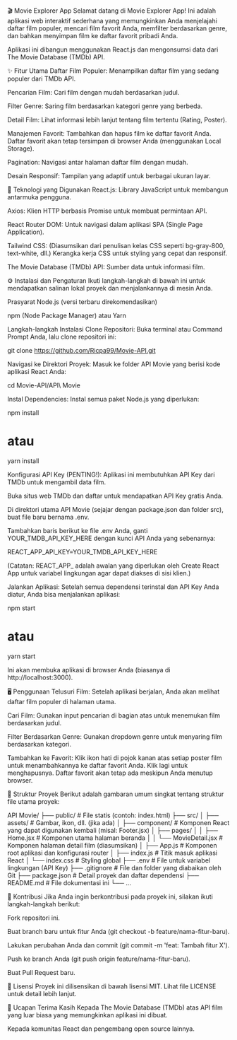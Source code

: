 🎬 Movie Explorer App
Selamat datang di Movie Explorer App! Ini adalah aplikasi web interaktif sederhana yang memungkinkan Anda menjelajahi daftar film populer, mencari film favorit Anda, memfilter berdasarkan genre, dan bahkan menyimpan film ke daftar favorit pribadi Anda.

Aplikasi ini dibangun menggunakan React.js dan mengonsumsi data dari The Movie Database (TMDb) API.

✨ Fitur Utama
Daftar Film Populer: Menampilkan daftar film yang sedang populer dari TMDb API.

Pencarian Film: Cari film dengan mudah berdasarkan judul.

Filter Genre: Saring film berdasarkan kategori genre yang berbeda.

Detail Film: Lihat informasi lebih lanjut tentang film tertentu (Rating, Poster).

Manajemen Favorit: Tambahkan dan hapus film ke daftar favorit Anda. Daftar favorit akan tetap tersimpan di browser Anda (menggunakan Local Storage).

Pagination: Navigasi antar halaman daftar film dengan mudah.

Desain Responsif: Tampilan yang adaptif untuk berbagai ukuran layar.

🚀 Teknologi yang Digunakan
React.js: Library JavaScript untuk membangun antarmuka pengguna.

Axios: Klien HTTP berbasis Promise untuk membuat permintaan API.

React Router DOM: Untuk navigasi dalam aplikasi SPA (Single Page Application).

Tailwind CSS: (Diasumsikan dari penulisan kelas CSS seperti bg-gray-800, text-white, dll.) Kerangka kerja CSS untuk styling yang cepat dan responsif.

The Movie Database (TMDb) API: Sumber data untuk informasi film.

⚙️ Instalasi dan Pengaturan
Ikuti langkah-langkah di bawah ini untuk mendapatkan salinan lokal proyek dan menjalankannya di mesin Anda.

Prasyarat
Node.js (versi terbaru direkomendasikan)

npm (Node Package Manager) atau Yarn

Langkah-langkah Instalasi
Clone Repositori:
Buka terminal atau Command Prompt Anda, lalu clone repositori ini:

git clone https://github.com/Ricpa99/Movie-API.git

Navigasi ke Direktori Proyek:
Masuk ke folder API Movie yang berisi kode aplikasi React Anda:

cd Movie-API/API\ Movie

Instal Dependencies:
Instal semua paket Node.js yang diperlukan:

npm install
# atau
yarn install

Konfigurasi API Key (PENTING!):
Aplikasi ini membutuhkan API Key dari TMDb untuk mengambil data film.

Buka situs web TMDb dan daftar untuk mendapatkan API Key gratis Anda.

Di direktori utama API Movie (sejajar dengan package.json dan folder src), buat file baru bernama .env.

Tambahkan baris berikut ke file .env Anda, ganti YOUR_TMDB_API_KEY_HERE dengan kunci API Anda yang sebenarnya:

REACT_APP_API_KEY=YOUR_TMDB_API_KEY_HERE

(Catatan: REACT_APP_ adalah awalan yang diperlukan oleh Create React App untuk variabel lingkungan agar dapat diakses di sisi klien.)

Jalankan Aplikasi:
Setelah semua dependensi terinstal dan API Key Anda diatur, Anda bisa menjalankan aplikasi:

npm start
# atau
yarn start

Ini akan membuka aplikasi di browser Anda (biasanya di http://localhost:3000).

🖥️ Penggunaan
Telusuri Film: Setelah aplikasi berjalan, Anda akan melihat daftar film populer di halaman utama.

Cari Film: Gunakan input pencarian di bagian atas untuk menemukan film berdasarkan judul.

Filter Berdasarkan Genre: Gunakan dropdown genre untuk menyaring film berdasarkan kategori.

Tambahkan ke Favorit: Klik ikon hati di pojok kanan atas setiap poster film untuk menambahkannya ke daftar favorit Anda. Klik lagi untuk menghapusnya. Daftar favorit akan tetap ada meskipun Anda menutup browser.

📂 Struktur Proyek
Berikut adalah gambaran umum singkat tentang struktur file utama proyek:

API Movie/
├── public/                  # File statis (contoh: index.html)
├── src/
│   ├── assets/              # Gambar, ikon, dll. (jika ada)
│   ├── component/           # Komponen React yang dapat digunakan kembali (misal: Footer.jsx)
│   ├── pages/
│   │   ├── Home.jsx         # Komponen utama halaman beranda
│   │   └── MovieDetail.jsx  # Komponen halaman detail film (diasumsikan)
│   ├── App.js               # Komponen root aplikasi dan konfigurasi router
│   ├── index.js             # Titik masuk aplikasi React
│   └── index.css            # Styling global
├── .env                     # File untuk variabel lingkungan (API Key)
├── .gitignore               # File dan folder yang diabaikan oleh Git
├── package.json             # Detail proyek dan daftar dependensi
├── README.md                # File dokumentasi ini
└── ...

🤝 Kontribusi
Jika Anda ingin berkontribusi pada proyek ini, silakan ikuti langkah-langkah berikut:

Fork repositori ini.

Buat branch baru untuk fitur Anda (git checkout -b feature/nama-fitur-baru).

Lakukan perubahan Anda dan commit (git commit -m 'feat: Tambah fitur X').

Push ke branch Anda (git push origin feature/nama-fitur-baru).

Buat Pull Request baru.

📄 Lisensi
Proyek ini dilisensikan di bawah lisensi MIT. Lihat file LICENSE untuk detail lebih lanjut.

🙏 Ucapan Terima Kasih
Kepada The Movie Database (TMDb) atas API film yang luar biasa yang memungkinkan aplikasi ini dibuat.

Kepada komunitas React dan pengembang open source lainnya.
